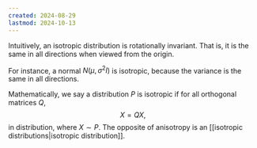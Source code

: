 ```yaml
---
created: 2024-08-29
lastmod: 2024-10-13
---
```


Intuitively, an isotropic distribution is rotationally invariant. That is, it is the same in all directions when viewed from the origin. 

For instance, a normal $N(\mu,\sigma^2I)$ is isotropic, because the variance is the same in all directions. 

Mathematically, we say a distribution $P$ is isotropic if for all orthogonal matrices $Q$, 
$$
X = QX,
$$
in distribution, where $X\sim P$. The opposite of anisotropy is an [[isotropic distributions|isotropic distribution]].
